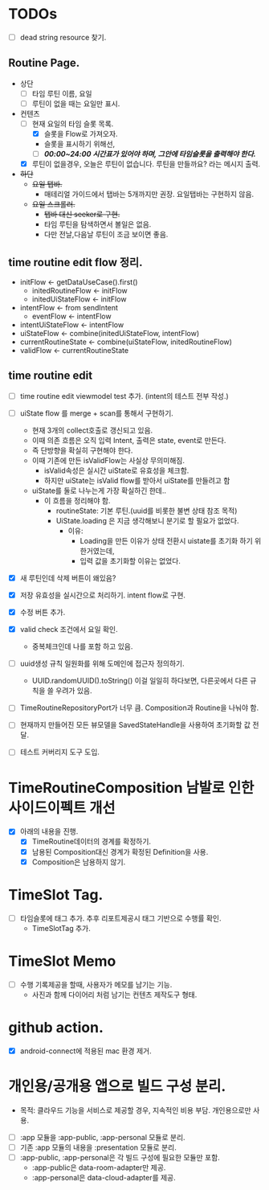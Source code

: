 # TODOs

- [ ] dead string resource 찾기.


## Routine Page.
- 상단
  - [ ] 타임 루틴 이름, 요일
  - [ ] 루틴이 없을 때는 요일만 표시.

- 컨텐츠
  - [ ] 현재 요일의 타임 슬롯 목록.
    - [x] 슬롯을 Flow로 가져오자.
    - 슬롯을 표시하기 위해선,
    - [ ] ***00:00~24:00 시간표가 있어야 하며, 그안에 타임슬롯을 출력해야 한다.***
  - [x] 루틴이 없을경우, 오늘은 루틴이 없습니다. 루틴을 만들까요? 라는 메시지 출력.

- ~~하단~~
  - ~~요일 탭바.~~
    - 매테리얼 가이드에서 탭바는 5개까지만 권장. 요일탭바는 구현하지 않음.
  - ~~요일 스크롤러.~~
    - ~~탭바 대신 seeker로 구현.~~
    - 타임 루틴을 탐색하면서 볼일은 없음.
    - 다만 전날,다음날 루틴이 조금 보이면 좋음.

## time routine edit flow 정리.
- initFlow <- getDataUseCase().first()
  - initedRoutineFlow <- initFlow
  - initedUiStateFlow <- initFlow 
- intentFlow <- from sendIntent
  - eventFlow <- intentFlow 
- intentUiStateFlow <- intentFlow
- uiStateFlow <- combine(initedUiStateFlow, intentFlow)
- currentRoutineState <- combine(uiStateFlow, initedRoutineFlow)
- validFlow <- currentRoutineState

## time routine edit
- [ ] time routine edit viewmodel test 추가. (intent의 테스트 전부 작성.)
- [ ] uiState flow 를 merge + scan를 통해서 구현하기.
  - 현재 3개의 collect호출로 갱신되고 있음.
  - 이때 의존 흐름은 오직 입력 Intent, 출력은 state, event로 만든다.
  - 즉 단방향을 확실히 구현해야 한다.
  - 이때 기존에 만든 isValidFlow는 사실상 무의미해짐. 
    - isValid속성은 실시간 uiState로 유효성을 체크함.
    - 하지만 uiState는 isValid flow를 받아서 uiState를 만들려고 함
  - uiState를 둘로 나누는게 가장 확실하긴 한데..
    - 이 흐름을 정리해야 함.
      - routineState: 기본 루틴.(uuid를 비롯한 불변 상태 참조 목적)
      - UiState.loading 은 지금 생각해보니 분기로 할 필요가 없었다.
        - 이유: 
          - Loading을 만든 이유가 상태 전환시 uistate를 초기화 하기 위한거였는데,
          - 입력 값을 초기화할 이유는 없었다.
    
- [x] 새 루틴인데 삭제 버튼이 왜있음?
- [x] 저장 유효성을 실시간으로 처리하기. intent flow로 구현.
- [x] 수정 버튼 추가.
- [x] valid check 조건에서 요일 확인.
  - 중복체크인데 나를 포함 하고 있음.

- [ ] uuid생성 규칙 일원화를 위해 도메인에 접근자 정의하기.
  - UUID.randomUUID().toString() 이걸 일일히 하다보면, 다른곳에서 다른 규칙을 쓸 우려가 있음.
- [ ] TimeRoutineRepositoryPort가 너무 큼. Composition과 Routine을 나눠야 함.
- [ ] 현재까지 만들어진 모든 뷰모델을 SavedStateHandle을 사용하여 초기화할 값 전달.
- [ ] 테스트 커버리지 도구 도입.

# TimeRoutineComposition 남발로 인한 사이드이펙트 개선
- [x] 아래의 내용을 진행.
  - [x] TimeRoutine데이터의 경계를 확정하기.
  - [x] 남용된 Composition대신 경계가 확정된 Definition을 사용.
  - [x] Composition은 남용하지 않기.

# TimeSlot Tag.
- [ ] 타임슬롯에 태그 추가. 추후 리포트제공시 태그 기반으로 수행률 확인.
  - TimeSlotTag 추가.

# TimeSlot Memo
- [ ] 수행 기록제공을 할때, 사용자가 메모를 남기는 기능. 
  - 사진과 함께 다이어리 처럼 남기는 컨텐츠 제작도구 형태.

# github action.
- [x] android-connect에 적용된 mac 환경 제거.


# 개인용/공개용 앱으로 빌드 구성 분리.
- 목적: 클라우드 기능을 서비스로 제공할 경우, 지속적인 비용 부담. 개인용으로만 사용.
- [ ] :app 모듈을 :app-public, :app-personal 모듈로 분리.
- [ ] 기존 :app 모듈의 내용을 :presentation 모듈로 분리.
- [ ] :app-public, :app-personal은 각 빌드 구성에 필요한 모듈만 포함.
  - :app-public은 data-room-adapter만 제공.
  - :app-personal은 data-cloud-adapter를 제공.


